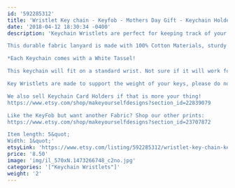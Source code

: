 ```yaml
---
id: '592285312'
title: 'Wristlet Key chain - Keyfob - Mothers Day Gift - Keychain Holder - Keyring - Gift for Coworker - Gift for Teacher - Girly Gift'
date: '2018-04-12 18:30:34 -0400'
description: 'Keychain Wristlets are perfect for keeping track of your keys while grocery shopping, going to the gym, or running errands. Available in super fun and cute fabrics- they also make an awesome gift for teachers, coworkers, neighbors and friends!!

This durable fabric lanyard is made with 100% Cotton Materials, sturdy interfacing, and silver hardware. Pattern of the fabric will vary with each Key Fob- no two are identical.

*Each Keychain comes with a White Tassel!

This keychain will fit on a standard wrist. Not sure if it will work for you? Our Key Wristlets are made with a 12&quot; long piece of fabric, folded in half to create the look.

Key Wristlets are made to support the weight of your keys, please do not use this as a support for a purse or anything heavier than the average keychain.

We also sell Keychain Card Holders if that is more your thing! 
https://www.etsy.com/shop/makeyourselfdesigns?section_id=22839079

Like the KeyFob but want another Fabric? Shop our other prints:
https://www.etsy.com/shop/makeyourselfdesigns?section_id=23707872

Item length: 5&quot;
Width: 1&quot;'
etsyLink: 'https://www.etsy.com/listing/592285312/wristlet-key-chain-keyfob-mothers-day?utm_source=synctostaticsite&utm_medium=api&utm_campaign=api'
price: '8.50'
image: 'img/il_570xN.1473266748_c2no.jpg'
categories: '["Keychain Wristlets"]'
weight: '2'
---
```

